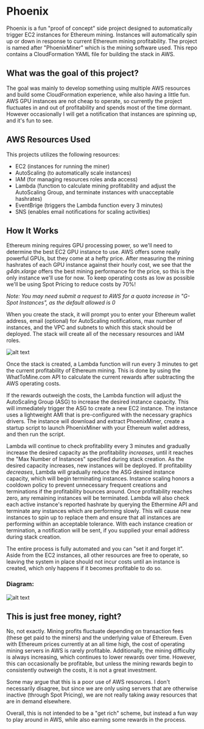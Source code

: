 # Phoenix

Phoenix is a fun "proof of concept" side project designed to automatically trigger EC2 instances for Ethereum mining. Instances will automatically spin up or down in response to current Ethereum mining profitability. The project is named after "PhoenixMiner" which is the mining software used. This repo contains a CloudFormation YAML file for building the stack in AWS.

## What was the goal of this project?

The goal was mainly to develop something using multiple AWS resources and build some CloudFormation experience, while also having a little fun. AWS GPU instances are not cheap to operate, so currently the project fluctuates in and out of profitability and spends most of the time dormant. However occasionally I will get a notification that instances are spinning up, and it's fun to see.

## AWS Resources Used

This projects utilizes the following resources:

 - EC2 (instances for running the miner)
 - AutoScaling (to automatically scale instances)
 - IAM (for managing resources roles anda access)
 - Lambda (function to calculate mining profitability and adjust the AutoScaling Group, and terminate instances with unacceptable hashrates)
 - EventBrige (triggers the Lambda function every 3 minutes)
 - SNS (enables email notifications for scaling activities)


## How It Works

Ethereum mining requires GPU processing power, so we'll need to determine the best EC2 GPU instance to use. AWS offers some really powerful GPUs, but they come at a hefty price. After measuring the mining hashrates of each GPU instance against their hourly cost, we see that the *g4dn.xlarge* offers the best mining performance for the price, so this is the only instance we'll use for now. To keep operating costs as low as possible we'll be using Spot Pricing to reduce costs by 70%!

*Note: You may need submit a request to AWS for a quota increase in "G-Spot Instances", as the default allowed is 0*

When you create the stack, it will prompt you to enter your Ethereum wallet address, email (optional) for AutoScaling notifications, max number of instances, and the VPC and subnets to which this stack should be deployed. The stack will create all of the necessary resources and IAM roles.

![alt text](https://benwaddell.s3.amazonaws.com/github/phoenix/stackdetails.png)

Once the stack is created, a Lambda function will run every 3 minutes to get the current profitability of Ethereum mining. This is done by using the WhatToMine.com API to calculate the current rewards after subtracting the AWS operating costs.

If the rewards outweigh the costs, the Lambda function will adjust the AutoScaling Group (ASG) to increase the desired instance capacity. This will immediately trigger the ASG to create a new EC2 instance. The instance uses a lightweight AMI that is pre-configured with the necessary graphics drivers. The instance will download and extract PhoenixMiner, create a startup script to launch PhoenixMiner with your Ethereum wallet address, and then run the script.

Lambda will continue to check profitability every 3 minutes and gradually increase the desired capacity as the profitability *increases*, until it reaches the "Max Number of Instances" specified during stack creation. As the desired capacity increases, new instances will be deployed. If profitability *decreases*, Lambda will gradually reduce the ASG desired instance capacity, which will begin terminating instances. Instance scaling honors a cooldown policy to prevent unnecessary frequent creations and terminations if the profitability bounces around. Once profitability reaches zero, any remaining instances will be terminated. Lambda will also check each active instance's reported hashrate by querying the Ethermine API and terminate any instances which are performing slowly. This will cause new instances to spin up to replace them and ensure that all instances are performing within an acceptable tolerance. With each instance creation or termination, a notification will be sent, if you supplied your email address during stack creation.

The entire process is fully automated and you can "set it and forget it". Aside from the EC2 instances, all other resources are free to operate, so leaving the system in place should not incur costs until an instance is created, which only happens if it becomes profitable to do so.


### Diagram:
![alt text](https://benwaddell.s3.amazonaws.com/github/phoenix/phoenixtemplate.png)

## This is just free money, right?

No, not exactly. Mining profits fluctuate depending on transaction fees (these get paid to the miners) and the underlying value of Ethereum. Even with Ethereum prices currently at an all time high, the cost of operating mining servers in AWS is rarely profitable. Additionally, the mining difficulty is always increasing, which continues to lower rewards over time. However, this can occasionally be profitable, but unless the mining rewards begin to consistently outweigh the costs, it is not a great investment.

Some may argue that this is a poor use of AWS resources. I don't necessarily disagree, but since we are only using servers that are otherwise inactive (through Spot Pricing), we are not really taking away resources that are in demand elsewhere.

Overall, this is not intended to be a "get rich" scheme, but instead a fun way to play around in AWS, while also earning some rewards in the process.





